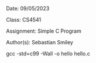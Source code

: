 Date: 09/05/2023

Class: CS4541

Assignment: Simple C Program

Author(s): Sebastian Smiley
 
gcc -std=c99 -Wall -o hello hello.c
